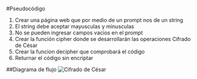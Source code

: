 #Pseudocódigo
1. Crear una página web que por medio de un prompt nos de un string
2. El string debe aceptar mayusculas y minusculas
3. No se pueden ingresar campos vacios en el prompt
4. Crear la función cipher donde se desarrollarán las operaciones Cifrado de César
5. Crear la funcion decipher que comprobará el código
6. Returnar el código sin encriptar


##Diagrama de flujo
![Cifrado de César](http://subefotos.com/ver/?b8d522fdacb8315e97b37a676dadf2ceo.jpg
)
